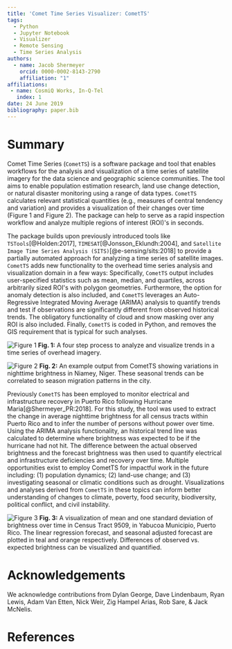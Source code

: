 ```yaml
---
title: 'Comet Time Series Visualizer: CometTS'
tags:
  - Python
  - Jupyter Notebook
  - Visualizer
  - Remote Sensing
  - Time Series Analysis
authors:
  - name: Jacob Shermeyer
    orcid: 0000-0002-8143-2790
    affiliation: "1"
affiliations:
 - name: CosmiQ Works, In-Q-Tel
   index: 1
date: 24 June 2019
bibliography: paper.bib
---
```


# Summary

Comet Time Series (``CometTS``) is a software package and tool that enables workflows for the analysis and visualization of a time series of satellite imagery for the data science and geographic science communities. The tool aims to enable population estimation research, land use change detection, or natural disaster monitoring using a range of data types.  ``CometTS`` calculates relevant statistical quantities (e.g., measures of central tendency and variation) and provides a visualization of their changes over time (Figure 1 and Figure 2). The package can help to serve as a rapid inspection workflow and analyze multiple regions of interest (ROI)'s in seconds.

The package builds upon previously introduced tools like ``TSTools``[@Holden:2017], ``TIMESAT``[@Jonsson_Eklundh:2004], and ``Satellite Image Time Series Analysis (SITS)``[@e-sensing/sits:2018] to provide a partially automated approach for analyzing a time series of satellite images.  ``CometTS`` adds new functionality to the overhead time series analysis and visualization domain in a few ways:  Specifically, ``CometTS`` output includes user-specified statistics such as mean, median, and quartiles, across arbitrarily sized ROI's with polygon geometries. Furthermore, the option for anomaly detection is also included, and ``CometTS`` leverages an Auto-Regressive Integrated Moving Average (ARIMA) analysis to quantify trends and test if observations are significantly different from observed historical trends.  The obligatory functionality of cloud and snow masking over any ROI is also included. Finally, ``CometTS`` is coded in Python, and removes the GIS requirement that is typical for such analyses.

![Figure 1](https://raw.githubusercontent.com/CosmiQ/CometTS/master/ExamplePlots/Workflow.png)
**Fig. 1:** A four step process to analyze and visualize trends in a time series of overhead imagery.

![Figure 2](https://raw.githubusercontent.com/CosmiQ/CometTS/master/ExamplePlots/Niamey.png)
**Fig. 2:** An example output from CometTS showing variations in nighttime brightness in Niamey, Niger.  These seasonal trends can be correlated to season migration patterns in the city.

Previously ``CometTS`` has been employed to monitor electrical and infrastructure recovery in Puerto Rico following Hurricane Maria[@Shermeyer_PR:2018].  For this study, the tool was used to extract the change in average nighttime brightness for all census tracts within Puerto Rico and to infer the number of persons without power over time. Using the ARIMA analysis functionality, an historical trend line was calculated to determine where brightness was expected to be if the hurricane had not hit. The difference between the actual observed brightness and the forecast brightness was then used to quantify electrical and infrastructure deficiencies and recovery over time. Multiple opportunities exist to employ CometTS for impactful work in the future including: (1) population dynamics; (2) land-use change; and (3) investigating seasonal or climatic conditions such as drought. Visualizations and analyses derived from ``CometTS`` in these topics can inform better understanding of changes to climate, poverty, food security, biodiversity, political conflict, and civil instability. 

![Figure 3](https://raw.githubusercontent.com/CosmiQ/CometTS/master/ExamplePlots/Puerto_Rico_ARIMA.png)
**Fig. 3:** A visualization of mean and one standard deviation of brightness over time in Census Tract 9509, in Yabucoa Municipio, Puerto Rico. The linear regression forecast, and seasonal adjusted forecast are plotted in teal and orange respectively. Differences of observed vs. expected brightness can be visualized and quantified.

# Acknowledgements

We acknowledge contributions from Dylan George, Dave Lindenbaum, Ryan Lewis, Adam Van Etten, Nick Weir, Zig Hampel Arias, Rob Sare, & Jack McNelis.

# References


